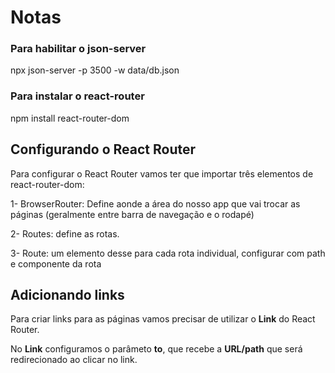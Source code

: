 # Notas

### Para habilitar o json-server
npx json-server -p 3500 -w data/db.json

### Para instalar o react-router
npm install react-router-dom

## Configurando o React Router
Para configurar o React Router vamos ter que importar três elementos de react-router-dom:

1- BrowserRouter: Define aonde a área do nosso app que vai trocar as páginas (geralmente entre barra de navegação e o rodapé)

2- Routes: define as rotas.

3- Route: um elemento desse para cada rota individual, configurar com path e componente da rota

## Adicionando links
Para criar links para as páginas vamos precisar de utilizar o **Link** do React Router.

No **Link** configuramos o parâmeto **to**, que recebe a **URL/path** que será redirecionado ao clicar no link.